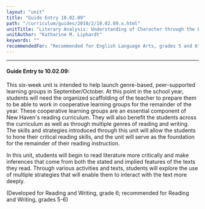 ```yaml
---
layout: "unit"
title: "Guide Entry 10.02.09"
path: "/curriculum/guides/2010/2/10.02.09.x.html"
unitTitle: "Literary Analysis: Understanding of Character through the Elements of Literature and the World Around Us"
unitAuthor: "Katharine M. Liphardt"
keywords: ""
recommendedFor: "Recommended for English Language Arts, grades 5 and 6"
---
```

<body>
<hr/>
<h4>
Guide Entry to 10.02.09:
</h4>
<p>
This six-week unit is intended to help launch genre-based, peer-supported learning groups in September/October. At this point in the school year, students will need the organized scaffolding of the teacher to prepare them to be able to work in cooperative learning groups for the remainder of the year. These cooperative learning groups are an essential component of New Haven's reading curriculum. They will also benefit the students across the curriculum as well as through multiple genres of reading and writing. The skills and strategies introduced through this unit will allow the students to hone their critical reading skills, and the unit will serve as the foundation for the remainder of their reading instruction.
</p>
<p>
In this unit, students will begin to read literature more critically and make inferences that come from both the stated and implied features of the texts they read. Through various activities and texts, students will explore the use of multiple strategies that will enable them to interact with the text more deeply.
</p>
<p>
(Developed for Reading and Writing, grade 6; recommended for Reading and Writing, grades 5-6)
</p>
</body>
